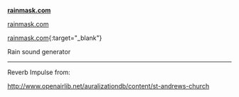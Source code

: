 **[rainmask.com](http://rainmask.com)**


<a href="http://rainmask.com/" target="_blank" fontWeight="900">rainmask.com</a>

[rainmask.com](http://rainmask.com/){:target="_blank"}

Rain sound generator

---

Reverb Impulse from:

http://www.openairlib.net/auralizationdb/content/st-andrews-church
